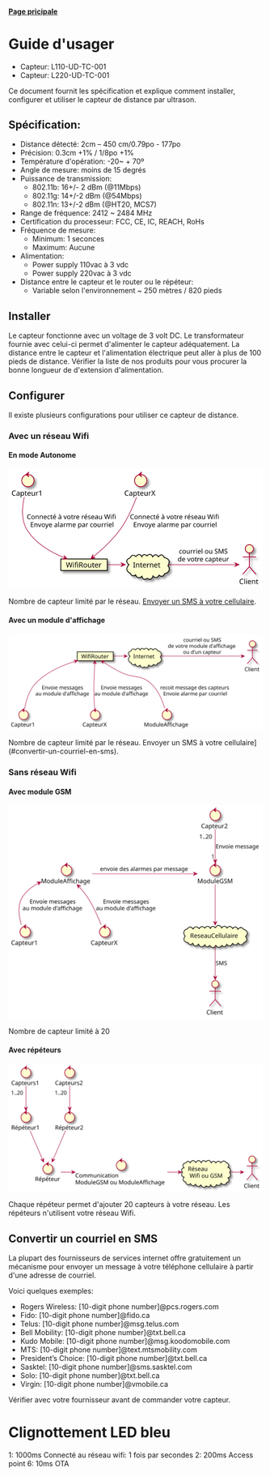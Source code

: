 #### [Page pricipale](../README.md)
#  Guide d'usager
- Capteur: L110-UD-TC-001
- Capteur: L220-UD-TC-001

Ce document fournit les spécification et explique comment installer, configurer et utiliser le capteur de distance par ultrason. 

## Spécification:
- Distance détecté: 2cm – 450 cm/0.79po - 177po
- Précision: 0.3cm +1% / 1/8po +1%
- Température d'opération: -20~ + 70º
- Angle de mesure: moins de 15 degrés
- Puissance de transmission:
  - 802.11b: 16+/- 2 dBm (@11Mbps)
  - 802.11g: 14+/-2 dBm (@54Mbps)
  - 802.11n: 13+/-2 dBm (@HT20, MCS7)
- Range de fréquence:   2412 ~ 2484 MHz
- Certification du processeur: FCC, CE, IC, REACH, RoHs
- Fréquence de mesure: 
  - Minimum: 1 seconces
  - Maximum: Aucune 
- Alimentation: 
  - Power supply 110vac à 3 vdc
  - Power supply 220vac à 3 vdc
- Distance entre le capteur et le router ou le répéteur:
  - Variable selon l'environnement ~ 250 mètres / 820 pieds

## Installer
Le capteur fonctionne avec un voltage de 3 volt DC. Le transformateur fournie avec celui-ci permet d'alimenter le capteur adéquatement.  La distance entre le capteur et l'alimentation électrique peut aller à plus de 100 pieds de distance.  Vérifier la liste de nos produits pour vous procurer la bonne longueur de d'extension d'alimentation.

## Configurer
 Il existe plusieurs configurations pour utiliser ce capteur de distance.

### Avec un réseau Wifi
#### En mode Autonome 
![autonome](ESP8266-us-100/autonome.svg)

Nombre de capteur limité par le réseau. [Envoyer un SMS à votre cellulaire](#convertir-un-courriel-en-sms).


#### Avec un module d'affichage
![module d'affichage](ESP8266-us-100/moduleAffichage.svg)

Nombre de capteur limité par le réseau. Envoyer un SMS à votre cellulaire](#convertir-un-courriel-en-sms).

### Sans réseau Wifi
#### Avec module GSM
![gsm](ESP8266-us-100/moduleGSM.svg)

Nombre de capteur limité à 20

#### Avec répéteurs
![repeteur](ESP8266-us-100/Repeteur.svg)

Chaque répéteur permet d'ajouter 20 capteurs à votre réseau. Les répéteurs n'utilisent votre réseau Wifi.



## Convertir un courriel en SMS
La plupart des fournisseurs de services internet offre gratuitement un mécanisme pour envoyer un message à votre téléphone cellulaire à partir d'une adresse de courriel.

Voici quelques exemples:

  - Rogers Wireless: [10-digit phone number]@pcs.rogers.com
  - Fido: [10-digit phone number]@fido.ca
  - Telus: [10-digit phone number]@msg.telus.com
  - Bell Mobility: [10-digit phone number]@txt.bell.ca
  - Kudo Mobile: [10-digit phone number]@msg.koodomobile.com
  - MTS: [10-digit phone number]@text.mtsmobility.com
  - President’s Choice: [10-digit phone number]@txt.bell.ca
  - Sasktel: [10-digit phone number]@sms.sasktel.com
  - Solo: [10-digit phone number]@txt.bell.ca
  - Virgin: [10-digit phone number]@vmobile.ca
      
Vérifier avec votre fournisseur avant de commander votre capteur.

# Clignottement LED bleu
  1: 1000ms Connecté au réseau wifi: 1 fois par secondes
  2: 200ms Access point
  6: 10ms OTA
